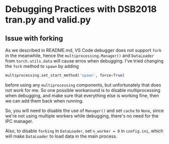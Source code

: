 # Debugging Practices with DSB2018 tran.py and valid.py
## Issue with forking
As we described in README.md, VS Code debugger does not support `fork` in the meanwhile, hence the `multiprocessing.Manager()` and `DataLoader` from `torch.utils.data` will cause erros when debugging. I've tried changing the `fork` method to `spawn` by adding
```python
multiprocessing.set_start_method('spawn', force=True)
``` 
before using any `multiprocessing` components, but unfortunately that does not work for me. So one possible workaround is to disable multiprocessing when debugging, and make sure that everything else is working fine, then we can add them back when running.

So, you will need to disable the use of `Manager()` and set `cache` to `None`, since we're not using multiple workers while debugging, there's no need for the IPC manager.

Also, to disable `forking` in `DataLoader`, set `n_worker = 0` in `config.ini`, which will make `DataLoader` to load data in the main process.
